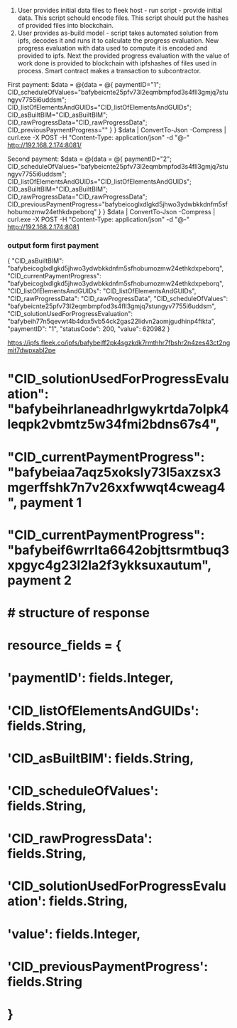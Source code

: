 1) User provides initial data files to fleek host - run script - provide initial data.
    This script schould encode files.
    This script should put the hashes of provided files into blockchain.
2) User provides as-build model - script takes automated solution from ipfs, decodes it and runs it to calculate the progress evaluation.
    New progress evaluation with data used to compute it is encoded and provided to ipfs.
    Next the provided progress evaluation with the value of work done is provided to blockchain with ipfshashes of files used in process.
    Smart contract makes a transaction to subcontractor.

First payment:
$data = @{data = @{
    paymentID="1";
    CID_scheduleOfValues="bafybeicnte25pfv73l2eqmbmpfod3s4fll3gmjq7stungyv7755i6uddsm";
    CID_listOfElementsAndGUIDs="CID_listOfElementsAndGUIDs";
    CID_asBuiltBIM="CID_asBuiltBIM";
    CID_rawProgressData="CID_rawProgressData";
    CID_previousPaymentProgress=""
    }
}
$data | ConvertTo-Json -Compress | curl.exe -X POST -H "Content-Type: application/json" -d "@-" http://192.168.2.174:8081/

Second payment:
$data = @{data = @{
    paymentID="2";
    CID_scheduleOfValues="bafybeicnte25pfv73l2eqmbmpfod3s4fll3gmjq7stungyv7755i6uddsm";
    CID_listOfElementsAndGUIDs="CID_listOfElementsAndGUIDs";
    CID_asBuiltBIM="CID_asBuiltBIM";
    CID_rawProgressData="CID_rawProgressData";
    CID_previousPaymentProgress="bafybeicoglxdlgkd5jhwo3ydwbkkdnfm5sfhobumozmw24ethkdxpeborq"
    }
}
$data | ConvertTo-Json -Compress | curl.exe -X POST -H "Content-Type: application/json" -d "@-" http://192.168.2.174:8081

### output form first payment
{
  "CID_asBuiltBIM": "bafybeicoglxdlgkd5jhwo3ydwbkkdnfm5sfhobumozmw24ethkdxpeborq",
  "CID_currentPaymentProgress": "bafybeicoglxdlgkd5jhwo3ydwbkkdnfm5sfhobumozmw24ethkdxpeborq",
  "CID_listOfElementsAndGUIDs": "CID_listOfElementsAndGUIDs",
  "CID_rawProgressData": "CID_rawProgressData",
  "CID_scheduleOfValues": "bafybeicnte25pfv73l2eqmbmpfod3s4fll3gmjq7stungyv7755i6uddsm",
  "CID_solutionUsedForProgressEvaluation": "bafybeih77n5qevwt4b4dox5vb54ck2gas22lidvn2aomjgudhinp4ftkta",
  "paymentID": "1",
  "statusCode": 200,
  "value": 620982
}


https://ipfs.fleek.co/ipfs/bafybeiff2pk4sgzkdk7rmthhr7fbshr2n4zes43ct2ngmit7dwpxabl2pe


# "CID_solutionUsedForProgressEvaluation": "bafybeihrlaneadhrlgwykrtda7olpk4leqpk2vbmtz5w34fmi2bdns67s4",
# "CID_currentPaymentProgress": "bafybeiaa7aqz5xoksly73l5axzsx3mgerffshk7n7v26xxfwwqt4cweag4", payment 1
# "CID_currentPaymentProgress": "bafybeif6wrrlta6642objttsrmtbuq3xpgyc4g23l2la2f3ykksuxautum", payment 2

# # structure of response
# resource_fields = {
#     'paymentID': fields.Integer,
#     'CID_listOfElementsAndGUIDs': fields.String,
#     'CID_asBuiltBIM': fields.String,
#     'CID_scheduleOfValues': fields.String,
#     'CID_rawProgressData': fields.String,
#     'CID_solutionUsedForProgressEvaluation': fields.String,
#     'value': fields.Integer,
#     'CID_previousPaymentProgress': fields.String    
# }